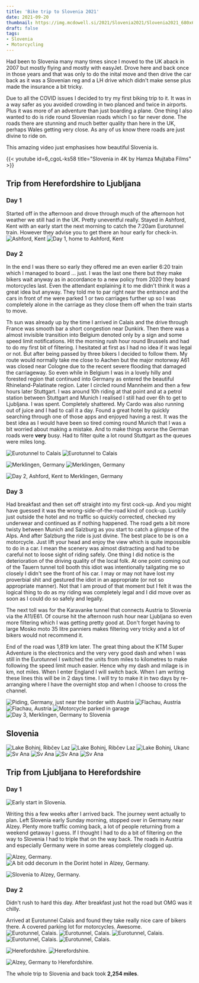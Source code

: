 ```yaml
---
title: 'Bike trip to Slovenia 2021'
date: 2021-09-20
thumbnail: https://img.mcdowell.si/2021/Slovenia2021/Slovenia2021_680x680.jpg
draft: false
tags:
- Slovenia
- Motorcycling
---
```


Had been to Slovenia many many times since I moved to the UK aback in 2007 but mostly flying and mostly with easyJet. Drove here and back once in those years and that was only to do the inital move and then drive the car back as it was a Slovenian reg and a LH drive which didn't make sense plus made the insurance a bit tricky.

Due to all the COVID issues I decided to try my first biking trip to it. It was in a way safer as you avoided crowding in two planced and twice in airports. Plus it was more of an adventure than just boarding a plane. One thing I also wanted to do is ride round Slovenian roads which I so far never done. The roads there are stunning and much better quality than here in the UK, perhaps Wales getting very close. As any of us know there roads are just divine to ride on. 

This amazing video just emphasises how beautiful Slovenia is.

{{< youtube id=6_cgoL-ks58 title="Slovenia in 4K by Hamza Mujtaba Films" >}}

## Trip from Herefordshire to Ljubljana

### Day 1
Started off in the afternoon and drove through much of the afternoon hot weather we still had in the UK. Pretty uneventful really. Stayed in Ashford, Kent with an early start the next morning to catch the 7:20am Eurotunnel train. However they advise you to get there an hour early for check-in.
![Ashford, Kent](https://img.mcdowell.si/2021/Slovenia2021/UK-Slo-Leg1-Ashford-Kent.jpg "Ashford, Kent")
![Day 1, home to Ashford, Kent](https://img.mcdowell.si/2021/Slovenia2021/UK-Slo-Leg1.jpg "Day 1, home to Ashford, Kent")

### Day 2
In the end I was there so early they offered me an even earlier 6:20 train which I managed to board ... just. I was the last one there but they make bikers wait anyway as in accordance to a new policy from 2020 they board motorcycles last. Even the attendant explaining it to me didn't think it was a great idea but anyway. They told me to par right near the entrance and the cars in front of me were parked 1 or two carriages further up so I was completely alone in the carriage as they close them off when the train starts to move. 

Th sun was already up by the time I arrived in Calais and the drive through France was smooth bar a short congestion near Dunkirk. Then there was a almost invisible transition into Belgium denoted only by a sign and some speed limit notifications. Hit the morning rush hour round Brussels and had to do my first bit of filtering. I hesitated at first as I had no idea if it was legal or not. But after being passed by three bikers I decided to follow them. My route would normally take me close to Aachen but the major motorway A61 was closed near Cologne due to the recent severe flooding that damaged the carriageway. So even while in Belgium I was in a lovely hilly and forested region that continued into Germany as entered the beautiful Rhineland-Palatinate region. Later I circled round Mannheim and then a few hours later Stuttgart. I was around 10h riding at that point and at a petrol station between Stuttgart and Munich I realised I still had over 6h to get to Ljubljana. I was spent. Completely shattered. My Cardo was also running out of juice and I had to call it a day. Found a great hotel by quickly searching through one of those apps and enjoyed having a rest. It was the best idea as I would have been so tired coming round Munich that I was a bit worried about making a mistake. And to make things worse the German roads were **very** busy. Had to filter quite a lot round Stuttgart as the queues were miles long. 

![Eurotunnel to Calais](https://img.mcdowell.si/2021/Slovenia2021/UK-Slo-Leg2-Eurotunnel-to-Calais1.jpg "Eurotunnel to Calais")
![Eurotunnel to Calais](https://img.mcdowell.si/2021/Slovenia2021/UK-Slo-Leg2-Eurotunnel-to-Calais2.jpg "Eurotunnel to Calais")

![Merklingen, Germany](https://img.mcdowell.si/2021/Slovenia2021/UK-Slo-Leg2-Albinn-hotel-Merklingen1.jpg "Merklingen, Germany")
![Merklingen, Germany](https://img.mcdowell.si/2021/Slovenia2021/UK-Slo-Leg2-Albinn-hotel-Merklingen2.jpg "Merklingen, Germany")

![Day 2, Ashford, Kent to Merklingen, Germany](https://img.mcdowell.si/2021/Slovenia2021/UK-Slo-Leg2.jpg "Day 2, Ashford, Kent to Merklingen, Germany")

### Day 3
Had breakfast and then set off straight into my first cock-up. And you might have guessed it was the wrong-side-of-the-road kind of cock-up. Luckily just outside the hotel and no traffic so quickly corrected, checked my underwear and continued as if nothing happened. The road gets a bit more twisty between Munich and Salzburg as you start to catch a glimpse of the Alps. And after Salzburg the ride is just divine. The best place to be is on a motorcycle. Just lift your head and enjoy the view which is quite impossible to do in a car. I mean the scenery was almost distracting and had to be careful not to loose sight of riding safely. One thing I did notice is the deterioration of the driving quality of the local folk. At one point coming out of the Tauern tunnel toll booth this idiot was intentionally tailgating me so closely I didn't see the front of his car. I may or may not have lost my proverbial shit and gestured the idiot in an appropriate (or not so appropriate manner). Not that I am proud of that moment but I felt it was the logical thing to do as my riding was completely legal and I did move over as soon as I could do so safely and legally. 

The next toll was for the Karavanke tunnel that connects Austria to Slovenia via the A11/E61. Of course hit the afternoon rush hour near Ljubljana so even more filtering which I was getting pretty good at. Don't forget having to large Mosko moto 35 litre panniers makes filtering very tricky and a lot of bikers would not recommend it. 

End of the road was 1,819 km later. The great thing about the KTM Super Adventure is the electronics and the very very good dash and when I was still in the Eurotunnel I switched the units from miles to kilometres to make following the speed limit much easier. Hence why my dash and milage is in km, not miles. When I enter England I will switch back. When I am writing these lines this will be in 2 days time. I will try to make it in two days by re-arranging where I have the overnight stop and when I choose to cross the channel. 

![Piding, Germany, just near the border with Austria](https://img.mcdowell.si/2021/Slovenia2021/UK-Slo-Leg3-Piding.jpg "Piding, Germany, just near the border with Austria")
![Flachau, Austria](https://img.mcdowell.si/2021/Slovenia2021/UK-Slo-Leg3-Flachau-Austria1.jpg "Flachau, Austria")
![Flachau, Austria](https://img.mcdowell.si/2021/Slovenia2021/UK-Slo-Leg3-Flachau-Austria2.jpg "Flachau, Austria")
![Motorcycle parked in garage](https://img.mcdowell.si/2021/Slovenia2021/UK-Slo-Leg3-Gradisce.jpg "Finally at my destination. All tucked in.")
![Day 3, Merklingen, Germany to Slovenia](https://img.mcdowell.si/2021/Slovenia2021/UK-Slo-Leg3.jpg "Day 3, Merklingen, Germany to Slovenia")

## Slovenia
![Lake Bohinj, Ribčev Laz](https://img.mcdowell.si/2021/Slovenia2021/2021-09-18-RibcevLaz1.jpg "Lake Bohinj, Ribčev Laz")
![Lake Bohinj, Ribčev Laz](https://img.mcdowell.si/2021/Slovenia2021/2021-09-18-RibcevLaz2.jpg "Lake Bohinj, Ribčev Laz")
![Lake Bohinj, Ukanc](https://img.mcdowell.si/2021/Slovenia2021/2021-09-Ukanc.jpg "Lake Bohinj, Ukanc")
![Sv Ana](https://img.mcdowell.si/2021/Slovenia2021/Sv-Ana1.jpg "Sv Ana")
![Sv Ana](https://img.mcdowell.si/2021/Slovenia2021/Sv-Ana2.jpg "Sv Ana")
![Sv Ana](https://img.mcdowell.si/2021/Slovenia2021/Sv-Ana3.jpg "Sv Ana")
![Sv Ana](https://img.mcdowell.si/2021/Slovenia2021/Sv-Ana4.jpg "Sv Ana")


## Trip from Ljubljana to Herefordshire

### Day 1
![Early start in Slovenia.](https://img.mcdowell.si/2021/Slovenia2021/Slo-UK-Leg1-Gradisce.jpg "Early start in Slovenia.")

Writing this a few weeks after I arrived back. The journey went actually to plan. Left Slovenia early Sunday morning, stopped over in Germany near Alzey. Plenty more traffic coming back, a lot of people returning from a weekend getaway I guess. If I thought I had to do a bit of filtering on the way to Slovenia I had to triple that on the way back. The roads in Austria and especially Germany were in some areas completely clogged up. 

![Alzey, Germany.](https://img.mcdowell.si/2021/Slovenia2021/Slo-UK-Leg1-Dorint1.jpg "Alzey, Germany.")
![A bit odd decorum in the Dorint hotel in Alzey, Germany.](https://img.mcdowell.si/2021/Slovenia2021/Slo-UK-Leg1-Dorint2.jpg "A bit odd decorum in the Dorint hotel in Alzey, Germany.")

![Slovenia to Alzey, Germany.](https://img.mcdowell.si/2021/Slovenia2021/Slo-UK-Leg1.jpg "Slovenia to Alzey, Germany.")

### Day 2
Didn't rush to hard this day. After breakfast just hot the road but OMG was it chilly.

Arrived at Eurotunnel Calais and found they take really nice care of bikers there. A covered parking lot for motorcycles. Awesome.
![Eurotunnel, Calais.](https://img.mcdowell.si/2021/Slovenia2021/Slo-UK-Leg2-Eurotunnel1.jpg "Eurotunnel, Calais.")
![Eurotunnel, Calais.](https://img.mcdowell.si/2021/Slovenia2021/Slo-UK-Leg2-Eurotunnel2.jpg "Eurotunnel, Calais.")
![Eurotunnel, Calais.](https://img.mcdowell.si/2021/Slovenia2021/Slo-UK-Leg2-Eurotunnel3.jpg "Eurotunnel, Calais.")
![Eurotunnel, Calais.](https://img.mcdowell.si/2021/Slovenia2021/Slo-UK-Leg2-Eurotunnel4.jpg "Eurotunnel, Calais.")
![Eurotunnel, Calais.](https://img.mcdowell.si/2021/Slovenia2021/Slo-UK-Leg2-Eurotunnel5.jpg "Carefully positioned so it can see out of the window")

![Herefordshire.](https://img.mcdowell.si/2021/Slovenia2021/Slo-UK-Leg2-Finish1.jpg "Finally back home")
![Herefordshire.](https://img.mcdowell.si/2021/Slovenia2021/Slo-UK-Leg2-Finish2.jpg "Total trip to Slovenia and back: 2,254 miles")


![Alzey, Germany to Herefordshire.](https://img.mcdowell.si/2021/Slovenia2021/Slo-UK-Leg2.jpg "Alzey, Germany to Herefordshire")

The whole trip to Slovenia and back took **2,254 miles**.